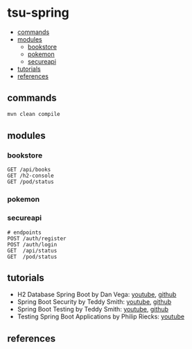 # tsu-spring

- [commands](#commands)
- [modules](#modules)
  - [bookstore](#bookstore) 
  - [pokemon](#pokemon) 
  - [secureapi](#secureapi) 
- [tutorials](#tutorials)
- [references](#references)

## commands

```bash
mvn clean compile
```

## modules

### bookstore

```
GET /api/books
GET /h2-console
GET /pod/status
```

### pokemon

### secureapi

```
# endpoints
POST /auth/register
POST /auth/login
GET  /api/status
GET  /pod/status
```

## tutorials

- H2 Database Spring Boot by Dan Vega: [youtube](https://www.youtube.com/watch?v=PSrHcCwvfVQ), [github](https://github.com/danvega/h2-demo) 
- Spring Boot Security by Teddy Smith: [youtube](https://www.youtube.com/watch?v=GjN5IauaflY&list=PL82C6-O4XrHe3sDCodw31GjXbwRdCyyuY&index=1), [github](https://github.com/teddysmithdev/pokemon-review-springboot/tree/master)
- Spring Boot Testing by Teddy Smith: [youtube](https://www.youtube.com/watch?v=jqwZthuBmZY&list=PL82C6-O4XrHcg8sNwpoDDhcxUCbFy855E), [github](https://github.com/teddysmithdev/pokemon-review-springboot/tree/master)
- Testing Spring Boot Applications by Philip Riecks: [youtube](https://www.youtube.com/watch?v=hR0bbk2tsF0) 

## references